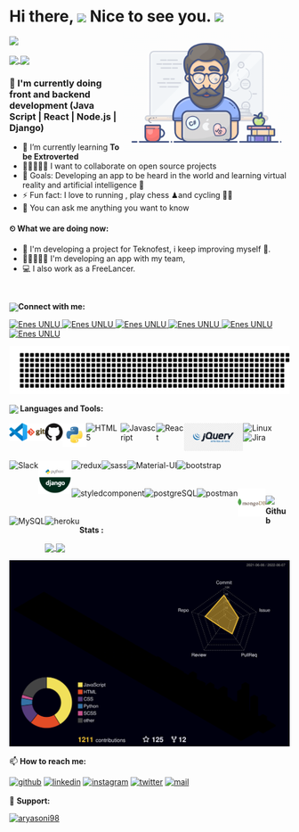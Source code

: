 # Hi there, <img src = "https://raw.githubusercontent.com/MartinHeinz/MartinHeinz/master/wave.gif" width = "40" align="center"> Nice to see you. <img src="https://emojis.slackmojis.com/emojis/images/1531849430/4246/blob-sunglasses.gif?1531849430" width="40"/> <img align="right" src="https://github.com/enes9103/enes9103/blob/main/geek.gif" width="300"/>

 <p>
  <a href="https://github.com/DenverCoder1/readme-typing-svg"><img src="https://readme-typing-svg.herokuapp.com?&font=IBM+Plex+Sans&color=abcdef&size=20&lines=Welcome+to+my+GitHub+Profile!;I'm+a+Fullstack+Developer;I'm+a+Frontend+Developer;I'm+a+React+Developer" /></a>
</p>
 <a href="https://enes-unlu-portfolio.netlify.app/" target="_blank">
    <img align="center" src="https://komarev.com/ghpvc/?username=enes9103&color=f75c7e">
 </a>
 <a href="https://enes-unlu-portfolio.netlify.app/" target="_blank">
    <img align="center" src="https://img.shields.io/github/followers/enes9103?style=flat-square&color=f75c7e">
 </a>
 <br>

### 📑 I'm currently doing front and backend development (Java Script | React | Node.js | Django)
- 🌱 I’m currently learning **To be Extroverted**
- 👨🏼‍🤝‍👨🏻 I want to collaborate on open source projects
- 🥅 Goals: Developing an app to be heard in the world and learning virtual reality and artificial intelligence 🤖
- ⚡ Fun fact: I love to running , play chess ♟and cycling 🚴‍♀️
- 💬 You can ask me anything you want to know

#### ⏲ What we are doing now:
- 🚀 I'm developing a project for Teknofest, i keep improving myself 📃.
- 👨🏼‍🤝‍👨🏻 I'm developing an app with my team, 
- 💻 I also work as a FreeLancer.
<br>
<p><img src='https://raw.githubusercontent.com/ShahriarShafin/ShahriarShafin/main/Assets/handshake.gif' width="64" align="center"><b>Connect with me:</b></p>
<p">
<a href="https://my-portfolio-page-resume.herokuapp.com/">
<img border="0" alt="Enes UNLU" src="https://img.icons8.com/external-itim2101-lineal-color-itim2101/40/000000/external-resume-business-recruitment-itim2101-lineal-color-itim2101.png"/>
</a>

<a href="https://www.linkedin.com/in/enesunlu/">
<img border="0" alt="Enes UNLU" src="https://img.icons8.com/doodle/40/000000/linkedin--v2.png"/>
</a>

<a href="https://twitter.com/Enes9103">
<img border="0" alt="Enes UNLU" src="https://img.icons8.com/nolan/40/twitter.png"/>
</a>

<a href="https://www.instagram.com/enesunlu0303/">
<img border="0" alt="Enes UNLU" src="https://img.icons8.com/doodle/38/000000/instagram--v1.png"/>
</a>

<a href="https://t.me/Enes9103">
<img border="0" alt="Enes UNLU" src="https://img.icons8.com/doodle/40/000000/telegram-app.png"/>
</a>

<a href="mailto:enes9103@gmail.com">
<img border="0" alt="Enes UNLU" src="https://img.icons8.com/doodle/38/000000/gmail-new.png"/>
</a>
</p>

![gitartwork](gitartwork.svg)

<img src = "https://media2.giphy.com/media/QssGEmpkyEOhBCb7e1/giphy.gif?cid=ecf05e47a0n3gi1bfqntqmob8g9aid1oyj2wr3ds3mg700bl&rid=giphy.gif" align="center" width = "28"><b> Languages and Tools:</b>
<br><br>
[<img align="left" alt="Visual Studio Code" width="32px" src="https://raw.githubusercontent.com/github/explore/80688e429a7d4ef2fca1e82350fe8e3517d3494d/topics/visual-studio-code/visual-studio-code.png" />][vsCode]
[<img align="left" alt="Git" width="32px" src="https://raw.githubusercontent.com/github/explore/80688e429a7d4ef2fca1e82350fe8e3517d3494d/topics/git/git.png" />][git]
[<img align="left" alt="GitHub" width="32px" src="https://raw.githubusercontent.com/github/explore/78df643247d429f6cc873026c0622819ad797942/topics/github/github.png" />][github]
[<img align="left" alt="Python" width="42px" src="https://raw.githubusercontent.com/github/explore/cebd63002168a05a6a642f309227eefeccd92950/topics/python/python.png" />][python]
[<img align="left" alt="HTML5" width="62px" src="https://upload.wikimedia.org/wikipedia/commons/thumb/1/10/CSS3_and_HTML5_logos_and_wordmarks.svg/1280px-CSS3_and_HTML5_logos_and_wordmarks.svg.png" />][HTML]
[<img align="left" alt="Javascript" width="64px" src="https://img2.pngindir.com/20180720/pjj/kisspng-javascript-logo-html-clip-art-javascript-logo-5b5188b16dbcd8.5939232615320700654495.jpg" />][js]
[<img align="left" alt="React" width="50px" src="https://upload.wikimedia.org/wikipedia/commons/thumb/4/47/React.svg/1024px-React.svg.png" />][react]
<img align="left" alt="Jquery" height="50px" src="https://github.com/enes9103/enes9103/blob/main/images/jquery.png" />
[<img align="left" alt="Linux" width="69px" src="https://w7.pngwing.com/pngs/970/403/png-transparent-tux-linux-mint-logo-linux-logo-vertebrate-bird.png" />][linux]
<img align="left" alt="Jira" height="50px" src="https://github.com/enes9103/enes9103/blob/main/images/jira.jpg" />
<img align="left" alt="Slack" height="50px" src="https://github.com/enes9103/enes9103/blob/main/images/slack.jpg" /><br><br><br>
<img align="left" padding="2px" alt="django" height="60px" src="https://github.com/enes9103/enes9103/blob/main/images/django1.png" />
<img align="left" alt="redux" height="50px" src="https://github.com/enes9103/enes9103/blob/main/images/redux.png"/>
<img align="left" alt="sass" height="50px" src="https://github.com/enes9103/enes9103/blob/main/images/sass.png" />
<img align="left" alt="Material-UI" height="45px" src="https://github.com/enes9103/enes9103/blob/main/images/MaterialUI.png" vlign=center/>
<img align="left" alt="bootstrap" widtsh="55px" height="50px" src="https://github.com/enes9103/enes9103/blob/main/images/Bootstrap.jpg" />
<img align="left" alt="styledcomponent" height="50px" src="https://github.com/enes9103/enes9103/blob/main/images/styledcomponents.png" />
<img align="left" alt="postgreSQL" height="50px" src="https://github.com/enes9103/enes9103/blob/main/images/PostgreSQL.png" />
<img align="left" alt="postman" height="50px" src="https://github.com/enes9103/enes9103/blob/main/images/postman.png" />
<img align="left" alt="mongoDB" height="50px" src="https://github.com/enes9103/enes9103/blob/main/images/mongoDB.png" />
<img align="left" alt="MySQL" height="50px" src="https://github.com/enes9103/enes9103/blob/main/images/MySQL.png"/>
<img align="left" alt="heroku" height="45px" src="https://github.com/enes9103/enes9103/blob/main/images/heroku.png"/>
<br>

[react]: https://tr.reactjs.org/
[vsCode]: https://code.visualstudio.com/
[git]: https://git-scm.com/
[github]: https://github.com/enes9103
[python]: https://www.python.org/
[js]: https://www.javascript.com/
[linux]: https://www.linux.org/
[HTML]: https://www.w3schools.com/html/

<br><br>

<img src="https://media.giphy.com/media/cj87CxfRtrUifF3Ryk/giphy.gif" width="25"><b>Github Stats :</b>
<!-- ![Enes Contribution Stats](https://github-contribution-stats.vercel.app/api/?username=enes9103) -->
<p>
<a href="https://github.com/enes9103">
  <img height="180em" align="center" margin-left="10px" src="https://github-readme-stats.vercel.app/api?username=enes9103&show_icons=true&theme=midnight-purple&include_all_commits=true&count_private=true"/>
  <img height="180em" align="center" src="https://github-readme-stats-eight-theta.vercel.app/api/top-langs/?username=enes9103&layout=compact&langs_count=8&theme=midnight-purple"/>
</a>
</p>

![](./profile-3d-contrib/profile-night-rainbow.svg)


📫 <b>How to reach me:</b>

 <a href="https://github.com/garbinmarcelo" target="_blank"><img src="https://img.shields.io/badge/-Enes_UNLU-black?logo=github&style=flat-square" alt="github"/></a>
<a href="https://www.linkedin.com/in/enesunlu/" target="_blank"><img src="https://img.shields.io/badge/-Enes_UNLU-blue?logo=linkedin&style=flat-square" alt="linkedin"></a>
<a href="https://www.instagram.com/enesunlu0303/" target="_blank"><img src="https://img.shields.io/badge/-Enes_UNLU-pink?logo=instagram&textColor=white&style=flat-square" alt="instagram"/></a>
<a href="https://twitter.com/Enes9103" target="_blank"><img src="https://img.shields.io/badge/-Enes__UNLU-blue?logo=twitter&logoColor=white&style=flat-square" alt="twitter"/></a>
<a href="mailto:enes9103@gmail.com"><img src="https://img.shields.io/badge/-enes9103@gmail.com-white?logo=thunderbird&style=flat-square" alt="mail"/></a>
 <br>
 <br>
 🌱 <b>Support:</b>
 <br>
<p><a href="https://www.buymeacoffee.com/enes9103"> <img src="https://cdn.buymeacoffee.com/buttons/v2/default-yellow.png" height="40" width="180" alt="aryasoni98" /></a>
 </div>
